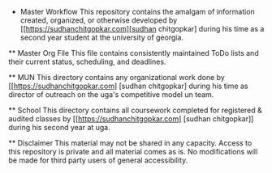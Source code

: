 * Master Workflow
This repository contains the amalgam of information created, organized, or otherwise developed by [[https://sudhanchitgopkar.com][sudhan chitgopkar] during his time as a second year student at the university of georgia.

** Master Org File
This file contains consistently maintained ToDo lists and their current status, scheduling, and deadlines.

** MUN
This directory contains any organizational work done by [[https://sudhanchitgopkar.com] [sudhan chitgopkar] during his time as director of outreach on the uga's competitive model un team.

** School
This directory contains all coursework completed for registered & audited classes by [[https://sudhanchitgopkar.com] [sudhan chitgopkar]] during his second year at uga.

** Disclaimer
This material may not be shared in any capacity. Access to this repository is private and all material comes as is. No modifications will be made for third party users of general accessibility.